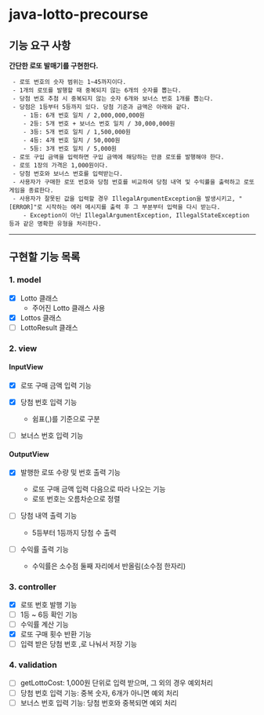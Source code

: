 # java-lotto-precourse

## 기능 요구 사항

**간단한 로또 발매기를 구현한다.**

```
 - 로또 번호의 숫자 범위는 1~45까지이다.
 - 1개의 로또를 발행할 때 중복되지 않는 6개의 숫자를 뽑는다.
 - 당첨 번호 추첨 시 중복되지 않는 숫자 6개와 보너스 번호 1개를 뽑는다.
 - 당첨은 1등부터 5등까지 있다. 당첨 기준과 금액은 아래와 같다.
    - 1등: 6개 번호 일치 / 2,000,000,000원
    - 2등: 5개 번호 + 보너스 번호 일치 / 30,000,000원
    - 3등: 5개 번호 일치 / 1,500,000원
    - 4등: 4개 번호 일치 / 50,000원
    - 5등: 3개 번호 일치 / 5,000원
 - 로또 구입 금액을 입력하면 구입 금액에 해당하는 만큼 로또를 발행해야 한다.
 - 로또 1장의 가격은 1,000원이다.
 - 당첨 번호와 보너스 번호를 입력받는다.
 - 사용자가 구매한 로또 번호와 당첨 번호를 비교하여 당첨 내역 및 수익률을 출력하고 로또 게임을 종료한다.
 - 사용자가 잘못된 값을 입력할 경우 IllegalArgumentException을 발생시키고, "[ERROR]"로 시작하는 에러 메시지를 출력 후 그 부분부터 입력을 다시 받는다.
    - Exception이 아닌 IllegalArgumentException, IllegalStateException 등과 같은 명확한 유형을 처리한다.
```

---

## 구현할 기능 목록

### 1. model

- [x] Lotto 클래스
    - 주어진 Lotto 클래스 사용
- [x] Lottos 클래스
- [ ] LottoResult 클래스

### 2. view

#### InputView

- [x] 로또 구매 금액 입력 기능

- [x] 당첨 번호 입력 기능
    - 쉼표(,)를 기준으로 구분

- [ ] 보너스 번호 입력 기능

#### OutputView

- [x] 발행한 로또 수량 및 번호 출력 기능
    - 로또 구매 금액 입력 다음으로 따라 나오는 기능
    - 로또 번호는 오름차순으로 정렬

- [ ] 당첨 내역 출력 기능
    - 5등부터 1등까지 당첨 수 출력

- [ ] 수익률 출력 기능
    - 수익률은 소수점 둘째 자리에서 반올림(소수점 한자리)

### 3. controller

- [x] 로또 번호 발행 기능
- [ ] 1등 ~ 6등 확인 기능
- [ ] 수익률 계산 기능
- [x] 로또 구매 횟수 반환 기능
- [ ] 입력 받은 당첨 번호 ,로 나눠서 저장 기능

### 4. validation

- [ ] getLottoCost: 1,000원 단위로 입력 받으며, 그 외의 경우 예외처리
- [ ] 당첨 번호 입력 기능: 중복 숫자, 6개가 아니면 예외 처리
- [ ] 보너스 번호 입력 기능: 당첨 번호와 중복되면 예외 처리

